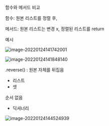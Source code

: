 함수와 메서드 비교

함수: 원본 리스트를 정렬 후, 

메서드: 원본 리스트는 변경 x, 정렬된 리스트를 return

예시

![image-20220124141742001](C:\Users\Geunhye\AppData\Roaming\Typora\typora-user-images\image-20220124141742001.png)



![image-20220124141848140](C:\Users\Geunhye\AppData\Roaming\Typora\typora-user-images\image-20220124141848140.png)



.reverse() : 원본 자체를 뒤집음



* 리스트
* 셋

순서 없음

* 딕셔너리



![image-20220124144524939](데이터구조.assets/image-20220124144524939.png)



